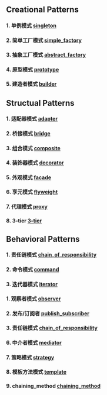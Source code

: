 ## Creational Patterns

#### 1. 单例模式 [singleton](./singleton.py)
#### 2. 简单工厂模式 [simple_factory](./simple_factory.py)
#### 3. 抽象工厂模式 [abstract_factory](./abstract_factory.py)
#### 4. 原型模式 [prototype](./prototype.py)
#### 5. 建造者模式 [builder](./builder.py)

## Structual Patterns

#### 1. 适配器模式 [adapter](./adapter.py)
#### 2. 桥接模式 [bridge](./bridge.py)
#### 3. 组合模式 [composite](./composite.py)
#### 4. 装饰器模式 [decorator](./decorator.py)
#### 5. 外观模式 [facade](./facade.py)
#### 6. 享元模式 [flyweight](./flyweight.py)
#### 7. 代理模式 [proxy](./proxy.py)
#### 8. 3-tier [3-tier](./3-tier.py)


## Behavioral Patterns

#### 1. 责任链模式 [chain_of_responsibility](./chain_of_responsibility.py)
#### 2. 命令模式 [command](./command.py)
#### 3. 迭代器模式 [iterator](./iterator.py)
#### 1. 观察者模式 [observer](./obsever.py)
#### 2. 发布/订阅者 [publish_subscriber](./publish_subscriber.py)
#### 3. 责任链模式 [chain_of_responsibility](./chain_of_responsibility.py)
#### 6. 中介者模式 [mediator](./mediator.py)
#### 7. 策略模式 [strategy](./strategy.py)
#### 8. 模板方法模式 [template](./template.py)
#### 9. chaining_method [chaining_method](./chaining_method.py)
